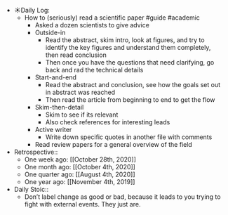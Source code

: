 - ☀️Daily Log:
    - How to (seriously) read a scientific paper #guide #academic
        - Asked a dozen scientists to give advice
        - Outside-in
            - Read the abstract, skim intro, look at figures, and try to identify the key figures and understand them completely, then read conclusion
            - Then once you have the questions that need clarifying, go back and rad the technical details
        - Start-and-end
            - Read the abstract and conclusion, see how the goals set out in abstract was reached
            - Then read the article from beginning to end to get the flow
        - Skim-then-detail
            - Skim to see if its relevant
            - Also check references for interesting leads
        - Active writer
            - Write down specific quotes in another file with comments
        - Read review papers for a general overview of the field
- Retrospective::
    - One week ago: [[October 28th, 2020]]
    - One month ago: [[October 4th, 2020]]
    - One quarter ago: [[August 4th, 2020]]
    - One year ago: [[November 4th, 2019]]
- Daily Stoic::
    - Don’t label change as good or bad, because it leads to you trying to fight with external events. They just are.
